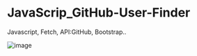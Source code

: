 # JavaScrip_GitHub-User-Finder
Javascript, Fetch, API:GitHub, Bootstrap..

![image](https://user-images.githubusercontent.com/75909425/147157530-94110768-1b0c-4cae-9547-3ad71a323972.png)


